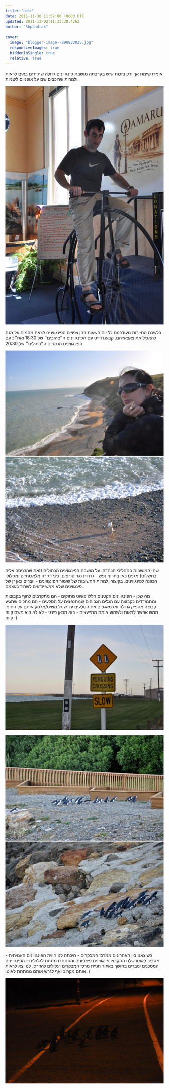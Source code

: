 ```yaml
---
title: "אומרו"
date: 2011-11-30 11:57:00 +0000 UTC
updated: 2011-12-02T11:23:30.426Z
author: "Shpandrak"

cover:
  image: "blogger-image--898833035.jpg"
  responsiveImages: true
  hiddenInSingle: true
  relative: true
---
```


אומרו קיימת אך ורק בזכות שיש בקרבתה מושבת פינגווינים גדולה שתיירים באים לראות ולמרות שרוכבים שם על אופניים ליצניות.

![](blogger-image--1406950346.jpg)

בלשכת התיירות מעודכנות כל יום השעות בהן צפויים הפינגווינים לצאת מהמים על מנת להאכיל את צאצאייהם. קבענו דייט עם הפינגווינים ה״צהובים״ של 18:30 ואח״כ עם הפינגווינים הננסיים ה״כחולים״ של 20:30

![](blogger-image-2040552825.jpg "נמלה: ״הפינגווינים האלה לא רציניים - קובעים איתם מראש והם תמיד מאחרים״")
![](blogger-image--1788298689.jpg)

שתי המושבות בתהליכי הכחדה. על מושבת הפינגווינים הכחולים (זאת שהכניסה אליה בתשלום) מגנים כאן בחרוף נפש - גדרות נגד טורפים, כיני דגירה מלאכותיים ומסלולי הכוונה לפינגווינים. בקיצור, למרות החשיבות של שימור הפינגווינים - יוצרים כאן זן של פינגווינים שלא ממש יודעים לשרוד בעצמם.

מה שכן - הפינגווינים הקטנים הללו פשוט מתוקים - הם מתקרבים לחוף בקבוצות ומתמודדים כקבוצה עם הגלים הגבוהים שמתנפצים על הסלעים - הם מחכים שתגיע קבוצה מספיק גדולה ואז מאגפים את הסלעים עד ש גל משיט/מרסק אותם על החוף. ממש אפשר לראות ולשמוע אותם מתייעצים - בוא מכאן פינגי - לא לא בוא משם קווה קווה :)

![](blogger-image-928095895.jpg)

![](blogger-image-239032110.jpg "גדרות הכוונה לפינגויינים מעוטי יכולת")
![](blogger-image--898833035.jpg)

כשיצאנו בין האחרונים ממרכז המבקרים - חיכתה לנו חווית הפינגווינים האמיתית - מסביב לאוטו שלנו התקבצו פינגווינים פיצפונים והסתתרו מתחת לגלגלים - הפינגויינים המסכנים עוברים בחושך באיזור חניית מרכז המבקרים ועלולים להדרס. לנו יצא לראות אותם מקרוב ואף לגרש אותם ממתחת לאוטו :)

![](blogger-image--1462111454.jpg)
